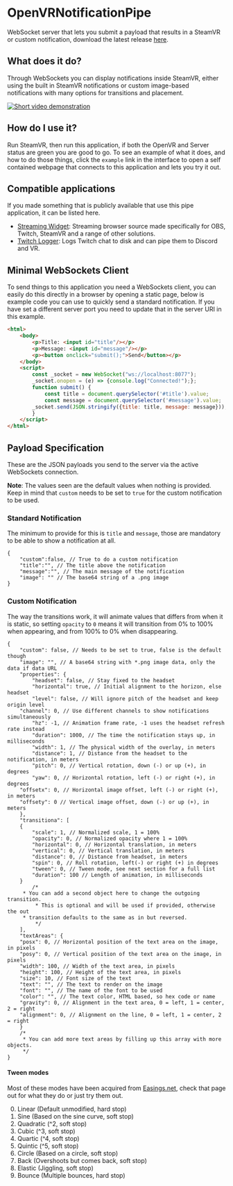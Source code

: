 # OpenVRNotificationPipe
WebSocket server that lets you submit a payload that results in a SteamVR or custom notification, download the latest release [here](https://github.com/BOLL7708/OpenVRNotificationPipe/releases).

## What does it do?
Through WebSockets you can display notifications inside SteamVR, either using the built in SteamVR notifications or custom image-based notifications with many options for transitions and placement.

[![Short video demonstration](https://img.youtube.com/vi/gSqyOYsiymw/0.jpg)](https://www.youtube.com/watch?v=gSqyOYsiymw)

## How do I use it?
Run SteamVR, then run this application, if both the OpenVR and Server status are green you are good to go. To see an example of what it does, and how to do those things, click the `example` link in the interface to open a self contained webpage that connects to this application and lets you try it out.

## Compatible applications
If you made something that is publicly available that use this pipe application, it can be listed here.
* [Streaming Widget](https://github.com/BOLL7708/streaming_widget): Streaming browser source made specifically for OBS, Twitch, SteamVR and a range of other solutions.
* [Twitch Logger](https://github.com/jeppevinkel/twitch-logger): Logs Twitch chat to disk and can pipe them to Discord and VR.

## Minimal WebSockets Client
To send things to this application you need a WebSockets client, you can easily do this directly in a browser by opening a static page, below is example code you can use to quickly send a standard notification. If you have set a different server port you need to update that in the server URI in this example.
```html
<html>
    <body>
        <p>Title: <input id="title"/></p>
        <p>Message: <input id="message"/></p>
        <p><button onclick="submit();">Send</button></p>
    </body>
    <script>
        const _socket = new WebSocket("ws://localhost:8077");
        _socket.onopen = (e) => {console.log("Connected!");};
        function submit() {
            const title = document.querySelector('#title').value;
            const message = document.querySelector('#message').value;
	    _socket.send(JSON.stringify({title: title, message: message}));
        }
    </script>
</html>
```

## Payload Specification
These are the JSON payloads you send to the server via the active WebSockets connection.

**Note**: The values seen are the default values when nothing is provided. Keep in mind that `custom` needs to be set to `true` for the custom notification to be used.
### Standard Notification
The minimum to provide for this is `title` and `message`, those are mandatory to be able to show a notification at all.
```jsonc
{
    "custom":false, // True to do a custom notification
    "title":"", // The title above the notification
    "message":"", // The main message of the notification
    "image": "" // The base64 string of a .png image
}
```
### Custom Notification
The way the transitions work, it will animate values that differs from when it is static, so setting `opacity` to `0` means it will transition from 0% to 100% when appearing, and from 100% to 0% when disappearing.
```jsonc
{
    "custom": false, // Needs to be set to true, false is the default though
    "image": "", // A base64 string with *.png image data, only the data if data URL
    "properties": {
        "headset": false, // Stay fixed to the headset
        "horizontal": true, // Initial alignment to the horizon, else headset
        "level": false, // Will ignore pitch of the headset and keep origin level
	"channel": 0, // Use different channels to show notifications simultaneously
        "hz": -1, // Animation frame rate, -1 uses the headset refresh rate instead
        "duration": 1000, // The time the notification stays up, in milliseconds
        "width": 1, // The physical width of the overlay, in meters
        "distance": 1, // Distance from the headset to the notification, in meters
        "pitch": 0, // Vertical rotation, down (-) or up (+), in degrees
        "yaw": 0, // Horizontal rotation, left (-) or right (+), in degrees
	"offsetx": 0, // Horizontal image offset, left (-) or right (+), in meters
	"offsety": 0 // Vertical image offset, down (-) or up (+), in meters
    },
    "transitiona": [
	{
	    "scale": 1, // Normalized scale, 1 = 100%
	    "opacity": 0, // Normalized opacity where 1 = 100%
	    "horizontal": 0, // Horizontal translation, in meters
	    "vertical": 0, // Vertical translation, in meters
	    "distance": 0, // Distance from headset, in meters
	    "spin": 0, // Roll rotation, left(-) or right (+) in degrees
	    "tween": 0, // Tween mode, see next section for a full list
	    "duration": 100 // Length of animation, in milliseconds
	}
        /* 
	 * You can add a second object here to change the outgoing transition.
         * This is optional and will be used if provided, otherwise the out
	 * transition defaults to the same as in but reversed.
         */
    ],
    "textAreas": {
	"posx": 0, // Horizontal position of the text area on the image, in pixels
	"posy": 0, // Vertical position of the text area on the image, in pixels
	"width": 100, // Width of the text area, in pixels
	"height": 100, // Height of the text area, in pixels
	"size": 10, // Font size of the text
	"text": "", // The text to render on the image
	"font": "", // The name of the font to be used
	"color": "", // The text color, HTML based, so hex code or name
	"gravity": 0, // Alignment in the text area, 0 = left, 1 = center, 2 = right
	"alignment": 0, // Alignment on the line, 0 = left, 1 = center, 2 = right
    }
    /*
     * You can add more text areas by filling up this array with more objects.
     */
}
```
#### Tween modes
Most of these modes have been acquired from [Easings.net](https://easings.net/), check that page out for what they do or just try them out.

0. Linear (Default unmodified, hard stop)
1. Sine (Based on the sine curve, soft stop)
2. Quadratic (^2, soft stop)
3. Cubic (^3, soft stop)
4. Quartic (^4, soft stop)
5. Quintic (^5, soft stop)
6. Circle (Based on a circle, soft stop)
7. Back (Overshoots but comes back, soft stop)
8. Elastic (Jiggling, soft stop)
9. Bounce (Multiple bounces, hard stop)
